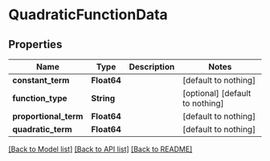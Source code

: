 # QuadraticFunctionData


## Properties
Name | Type | Description | Notes
------------ | ------------- | ------------- | -------------
**constant_term** | **Float64** |  | [default to nothing]
**function_type** | **String** |  | [optional] [default to nothing]
**proportional_term** | **Float64** |  | [default to nothing]
**quadratic_term** | **Float64** |  | [default to nothing]


[[Back to Model list]](../README.md#models) [[Back to API list]](../README.md#api-endpoints) [[Back to README]](../README.md)


